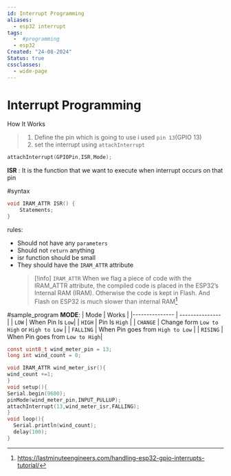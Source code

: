 ```yaml
---
id: Interrupt Programming
aliases:
  - esp32 interrupt
tags:
  -  #programming
  - esp32
Created: "24-08-2024"
Status: true
cssclasses:
  - wide-page
---
```


# Interrupt Programming

How It Works

> 1. Define the pin which is going to use i used `pin 13`(GPIO 13)
> 2. set the interrupt using `attachInterrupt`

```c
attachInterrupt(GPIOPin,ISR,Mode);
```

**ISR** : It is the function that we want to execute when interrupt occurs on that pin

#syntax

```c
void IRAM_ATTR ISR() {
    Statements;
}
```

rules:

- Should not have any `parameters`
- Should not `return` anything
- isr function should be small
- They should have the `IRAM_ATTR` attribute
  > [!info] `IRAM_ATTR`
  > When we flag a piece of code with the IRAM_ATTR attribute, the compiled code is placed in the ESP32’s Internal RAM (IRAM). Otherwise the code is kept in Flash. And Flash on ESP32 is much slower than internal RAM[^1]

[^1]: https://lastminuteengineers.com/handling-esp32-gpio-interrupts-tutorial/

#sample_program
**MODE**:
| Mode | Works |
|--------------- | --------------- |
| `LOW` | When Pin Is `Low`|
| `HIGH` | Pin Is `High` |
| `CHANGE` | Change form `Low to High` or `High to Low` |
| `FALLING` | When Pin goes from `High to Low` |
| `RISING` | When Pin goes from `Low to High`|

```c
const uint8_t wind_meter_pin = 13;
long int wind_count = 0;

void IRAM_ATTR wind_meter_isr(){
wind_count +=1;
}
void setup(){
Serial.begin(9600);
pinMode(wind_meter_pin,INPUT_PULLUP);
attachInterrupt(13,wind_meter_isr,FALLING);
}
void loop(){
  Serial.println(wind_count);
  delay(100);
}
```
